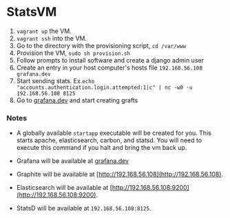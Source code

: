 StatsVM
=======

1. `vagrant up` the VM. 
2. `vagrant ssh` into the VM.
3. Go to the directory with the provisioning script, `cd /var/www`
4. Provision the VM, `sudo sh provision.sh`
5. Follow prompts to install software and create a django admin user
6. Create an entry in your host computer's hosts file `192.168.56.108 grafana.dev`
7. Start sending stats. Ex.`echo "accounts.authentication.login.attempted:1|c" | nc -w0 -u 192.168.56.108 8125`
8. Go to [grafana.dev](http://grafana.dev) and start creating grafts

### Notes
 - A globally available `startapp` executable will be created for you. This starts apache, elasticsearch, carbon, and statsd. You will need to execute this command if you halt and bring the vm back up.

 - Grafana will be available at [grafana.dev](http;//grafana.dev)
 
 - Graphite will be available at [http://192.168.56.108](http://192.168.56.108).

 - Elasticsearch will be available at [http://192.168.56.108:9200](http://192.168.56.108:9200).

 - StatsD will be available at `192.168.56.108:8125`.
